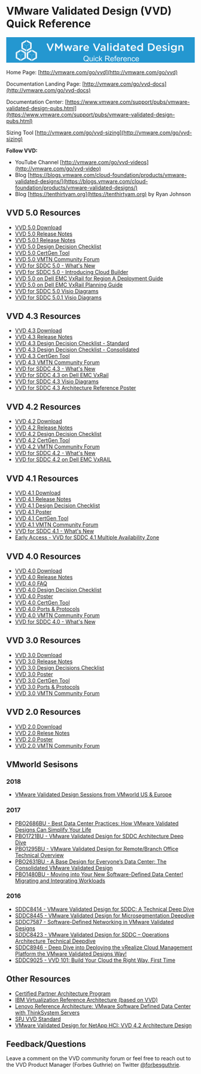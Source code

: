 # VMware Validated Design (VVD) Quick Reference

![](vvd.png)

Home Page: [http://vmware.com/go/vvd](http://vmware.com/go/vvd)

Documentation Landing Page: [http://vmware.com/go/vvd-docs](http://vmware.com/go/vvd-docs)

Documentation Center: [https://www.vmware.com/support/pubs/vmware-validated-design-pubs.html](https://www.vmware.com/support/pubs/vmware-validated-design-pubs.html)

Sizing Tool [http://vmware.com/go/vvd-sizing](http://vmware.com/go/vvd-sizing)

**Follow VVD:**

* YouTube Channel [http://vmware.com/go/vvd-videos](http://vmware.com/go/vvd-video)
* Blog [https://blogs.vmware.com/cloud-foundation/products/vmware-validated-designs/](https://blogs.vmware.com/cloud-foundation/products/vmware-validated-designs/)
* Blog [https://tenthirtyam.org](https://tenthirtyam.org) by Ryan Johnson

## VVD 5.0 Resources

* [VVD 5.0 Download](https://my.vmware.com/group/vmware/details?downloadGroup=VVD500&productId=845&rPId=30161)
* [VVD 5.0 Release Notes](https://docs.vmware.com/en/VMware-Validated-Design/5.0/rn/vmware-validated-design-50-release-notes.html)
* [VVD 5.0.1 Release Notes](https://docs.vmware.com/en/VMware-Validated-Design/5.0.1/rn/vmware-validated-design-501-release-notes.html)
* [VVD 5.0 Design Decision Checklist](https://communities.vmware.com/docs/DOC-39215)
* [VVD 5.0 CertGen Tool](https://kb.vmware.com/kb/2146215)
* [VVD 5.0 VMTN Community Forum](https://communities.vmware.com/community/vmtn/vvd/vmware-validated-design-for-sddc-5x)
* [VVD for SDDC 5.0 - What's New](https://blogs.vmware.com/cloud-foundation/2019/01/22/vmware-validated-design-for-software-defined-data-center-vvd-for-sddc-5-0/)
* [VVD for SDDC 5.0 - Introducing Cloud Builder](https://blogs.vmware.com/cloud-foundation/2019/01/23/introducing-vmware-cloud-builder-automated-deployment-of-vmware-validated-designs/)
* [VVD 5.0 on Dell EMC VxRail for Region A Deployment Guide](https://support.emc.com/docu93210_Vmware_Validated_Designs_5.0_on_Dell_EMC_VxRail_for_Region_A_Deployment_Guide.pdf)
* [VVD 5.0 on Dell EMC VxRail Planning Guide](https://support.emc.com/docu93211_Vmware_Validated_Designs_5.0_on_Dell_EMC_VxRail_Planning_Guide.pdf?language=en_US&language=en_US)
* [VVD for SDDC 5.0 Visio Diagrams](https://communities.vmware.com/docs/DOC-39216)
* [VVD for SDDC 5.0.1 Visio Diagrams](https://communities.vmware.com/docs/DOC-39437)

## VVD 4.3 Resources

* [VVD 4.3 Download](https://my.vmware.com/group/vmware/details?downloadGroup=VVD430&productId=771)
* [VVD 4.3 Release Notes](https://docs.vmware.com/en/VMware-Validated-Design/4.3/rn/vmware-validated-design-43-release-notes.html)
* [VVD 4.3 Design Decision Checklist - Standard](https://communities.vmware.com/docs/DOC-38416)
* [VVD 4.3 Design Decision Checklist - Consolidated](https://communities.vmware.com/docs/DOC-38408)
* [VVD 4.3 CertGen Tool](https://kb.vmware.com/kb/2146215)
* [VVD 4.3 VMTN Community Forum](https://communities.vmware.com/community/vmtn/vvd/vmware-validated-design-for-sddc-4x)
* [VVD for SDDC 4.3 - What's New](https://blogs.vmware.com/cloud-foundation/2018/07/17/introducing-vmware-validated-design-for-software-defined-data-center-4-3/)
* [VVD for SDDC 4.3 on Dell EMC VxRail](http://vmware.com/go/vvd-vxrail)
* [VVD for SDDC 4.3 Visio Diagrams](https://communities.vmware.com/docs/DOC-38597)
* [VVD for SDDC 4.3 Architecture Reference Poster](https://communities.vmware.com/docs/DOC-38463)

## VVD 4.2 Resources

* [VVD 4.2 Download](https://my.vmware.com/group/vmware/details?downloadGroup=VVD420&productId=722&rPId=21526)
* [VVD 4.2 Release Notes](https://docs.vmware.com/en/VMware-Validated-Design/4.2/rn/vmware-validated-design-42-release-notes.html)
* [VVD 4.2 Design Decision Checklist](https://communities.vmware.com/docs/DOC-37637)
* [VVD 4.2 CertGen Tool](https://kb.vmware.com/kb/2146215)
* [VVD 4.2 VMTN Community Forum](https://communities.vmware.com/community/vmtn/vvd/vmware-validated-design-for-sddc-4x)
* [VVD for SDDC 4.2 - What's New](https://blogs.vmware.com/cloud-foundation/2018/02/13/introducing-vmware-validated-design-software-defined-data-center-4-2/)
* [VVD for SDDC 4.2 on Dell EMC VxRAIL](http://vmware.com/go/vvd-vxrail)

## VVD 4.1 Resources

* [VVD 4.1 Download](https://my.vmware.com/group/vmware/details?downloadGroup=VVD410&productId=666&rPId=17876)
* [VVD 4.1 Release Notes](https://docs.vmware.com/en/VMware-Validated-Design/4.1/rn/vmware-validated-design-41-release-notes.html)
* [VVD 4.1 Design Decision Checklist](https://communities.vmware.com/docs/DOC-36423)
* [VVD 4.1 Poster](https://communities.vmware.com/docs/DOC-34308)
* [VVD 4.1 CertGen Tool](https://kb.vmware.com/kb/2146215)
* [VVD 4.1 VMTN Community Forum](https://communities.vmware.com/community/vmtn/vvd/vmware-validated-design-for-sddc-4x)
* [VVD for SDDC 4.1 - What's New](https://blogs.vmware.com/cloud-foundation/2017/08/22/vmware-validated-design-sddc-4-1-generally-available/)
* [Early Access - VVD for SDDC 4.1 Multiple Availability Zone](https://communities.vmware.com/thread/571221)

## VVD 4.0 Resources

* [VVD 4.0 Download](https://my.vmware.com/group/vmware/details?downloadGroup=VVD401&productId=634&rPId=14674)
* [VVD 4.0 Release Notes](http://pubs.vmware.com/Release_Notes/en/vvd/40/vmware-validated-design-40-release-notes.html)
* [VVD 4.0 FAQ](https://communities.vmware.com/docs/DOC-34266)
* [VVD 4.0 Design Decision Checklist](https://communities.vmware.com/docs/DOC-34171)
* [VVD 4.0 Poster](https://communities.vmware.com/docs/DOC-34308)
* [VVD 4.0 CertGen Tool](https://kb.vmware.com/kb/2146215)
* [VVD 4.0 Ports & Protocols](https://communities.vmware.com/docs/DOC-34307)
* [VVD 4.0 VMTN Community Forum](https://communities.vmware.com/community/vmtn/vvd/vmware-validated-design-for-sddc-4x)
* [VVD for SDDC 4.0 - What's New](https://www.youtube.com/watch?v=U01POpwnzlo)

## VVD 3.0 Resources

* [VVD 3.0 Download](https://my.vmware.com/group/vmware/details?downloadGroup=VVD302&productId=609&rPId=13350)
* [VVD 3.0 Release Notes](http://pubs.vmware.com/Release_Notes/en/vvd/302/vmware-validated-design-302-release-notes.html)
* [VVD 3.0 Design Decisions Checklist](https://communities.vmware.com/docs/DOC-33215)
* [VVD 3.0 Poster](https://communities.vmware.com/docs/DOC-32783)
* [VVD 3.0 CertGen Tool](https://kb.vmware.com/kb/2146215)
* [VVD 3.0 Ports & Protocols](https://communities.vmware.com/docs/DOC-33303)
* [VVD 3.0 VMTN Community Forum](https://communities.vmware.com/community/vmtn/vvd/vvd-sddc-3)

## VVD 2.0 Resources

* [VVD 2.0 Download](https://my.vmware.com/group/vmware/details?downloadGroup=VVD200&productId=589&rPId=11663)
* [VVD 2.0 Relese Notes](http://pubs.vmware.com/Release_Notes/en/vvd/20/vmware-validated-design-20-release-notes.html)
* [VVD 2.0 Poster](https://communities.vmware.com/docs/DOC-32782)
* [VVD 2.0 VMTN Community Forum](https://communities.vmware.com/community/vmtn/vvd/vvd-sddc-2)

## VMworld Sesisons

### 2018

* [VMware Validated Design Sessions from VMworld US & Europe](https://videos.vmworld.com/global/2018?prodtopics_filter=5647&poster_filter=US,EUROPE)

### 2017

* [PBO2686BU - Best Data Center Practices: How VMware Validated Designs Can Simplify Your Life](https://youtu.be/aCNCv7rhjDw)
* [PBO1721BU - VMware Validated Design for SDDC Architecture Deep Dive](https://youtu.be/3BIwGNQwFIk)
* [PBO1295BU - VMware Validated Design for Remote/Branch Office Technical Overview](https://youtu.be/S4bu4LKUCFQ)
* [PBO2631BU - A Base Design for Everyone’s Data Center: The Consolidated VMware Validated Design](https://youtu.be/rejb_FsW_Yg)
* [PBO1480BU - Moving into Your New Software-Defined Data Center! Migrating and Integrating Workloads](https://youtu.be/oJHoiLdAvNA)

### 2016
* [SDDC8414 - VMware Validated Design for SDDC: A Technical Deep Dive](http://vmware.mediasite.com/mediasite/Play/9c673144384f46fc9ed592699ff844c01d?catalog=dbf1ec28-2557-4dd3-a381-e5fe4ceabc40&authTicket=d99a1776b96b482f9cfd960298c790ec)
* [SDDC8445 - VMware Validated Design for Microsegmentation Deepdive](http://vmware.mediasite.com/mediasite/Play/d54fa6fc960149d2bdbc4157a61d033f1d?catalog=dbf1ec28-2557-4dd3-a381-e5fe4ceabc40&authTicket=d99a1776b96b482f9cfd960298c790ec)
* [SDDC7587 - Software-Defined Networking in VMware Validated Designs](http://vmware.mediasite.com/mediasite/Play/9db907ad9b8c44c8b53884494f69c1631d?catalog=dbf1ec28-2557-4dd3-a381-e5fe4ceabc40&authTicket=d99a1776b96b482f9cfd960298c790ec)
* [SDDC8423 - VMware Validated Design for SDDC – Operations Architecture Technical Deepdive](http://vmware.mediasite.com/mediasite/Play/570e198a38984f30bf312bb7fe184dd21d?catalog=dbf1ec28-2557-4dd3-a381-e5fe4ceabc40&authTicket=d99a1776b96b482f9cfd960298c790ec)
* [SDDC8946 - Deep Dive into Deploying the vRealize Cloud Management Platform the VMware Validated Designs Way!](http://vmware.mediasite.com/mediasite/Play/b19892e4a0724ba0b242a4168eddc74b1d?catalog=dbf1ec28-2557-4dd3-a381-e5fe4ceabc40&authTicket=d99a1776b96b482f9cfd960298c790ec)
* [SDDC9025 - VVD 101: Build Your Cloud the Right Way, First Time](http://vmware.mediasite.com/mediasite/Play/1e2eea27a5be47f29e2eb1797b3f32c01d?catalog=dbf1ec28-2557-4dd3-a381-e5fe4ceabc40&authTicket=d99a1776b96b482f9cfd960298c790ec)

## Other Resources

* [Certified Partner Architecture Program](http://vmware.com/go/vvd-cpa)
* [IBM Virtualization Reference Architecture (based on VVD)](https://www.ibm.com/cloud/garage/architectures/virtualizationArchitecture/reference-architecture)
* [Lenovo Reference Architecture: VMware Software Defined Data Center with ThinkSystem Servers](https://lenovopress.com/lp0661-reference-architecture-vmware-software-defined-data-center-thinksystem)
* [SPJ VVD Standard](https://spjsolutions.com/spj-vvd-standard/)
* [VMware Validated Design for NetApp HCI: VVD 4.2 Architecture Design](https://www.netapp.com/us/media/nva-1128-design.pdf)

## Feedback/Questions

Leave a comment on the VVD community forum or feel free to reach out to the VVD Product Manager (Forbes Guthrie) on Twitter [@forbesguthrie](https://twitter.com/forbesguthrie).



